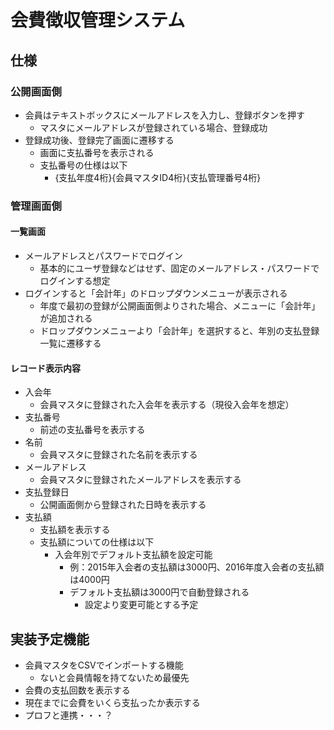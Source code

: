 # 会費徴収管理システム

## 仕様

### 公開画面側
- 会員はテキストボックスにメールアドレスを入力し、登録ボタンを押す
  - マスタにメールアドレスが登録されている場合、登録成功
- 登録成功後、登録完了画面に遷移する
  - 画面に支払番号を表示される
  - 支払番号の仕様は以下
    - {支払年度4桁}{会員マスタID4桁}{支払管理番号4桁}

### 管理画面側
#### 一覧画面
- メールアドレスとパスワードでログイン
  - 基本的にユーザ登録などはせず、固定のメールアドレス・パスワードでログインする想定
- ログインすると「会計年」のドロップダウンメニューが表示される
  - 年度で最初の登録が公開画面側よりされた場合、メニューに「会計年」が追加される
  - ドロップダウンメニューより「会計年」を選択すると、年別の支払登録一覧に遷移する

#### レコード表示内容
- 入会年
  - 会員マスタに登録された入会年を表示する（現役入会年を想定）
- 支払番号
  - 前述の支払番号を表示する
- 名前
  - 会員マスタに登録された名前を表示する
- メールアドレス
  - 会員マスタに登録されたメールアドレスを表示する
- 支払登録日
  - 公開画面側から登録された日時を表示する
- 支払額
  - 支払額を表示する
  - 支払額についての仕様は以下
    - 入会年別でデフォルト支払額を設定可能
      - 例：2015年入会者の支払額は3000円、2016年度入会者の支払額は4000円
      - デフォルト支払額は3000円で自動登録される
        - 設定より変更可能とする予定

## 実装予定機能
- 会員マスタをCSVでインポートする機能
  - ないと会員情報を持てないため最優先
- 会費の支払回数を表示する
- 現在までに会費をいくら支払ったか表示する
- プロフと連携・・・？
